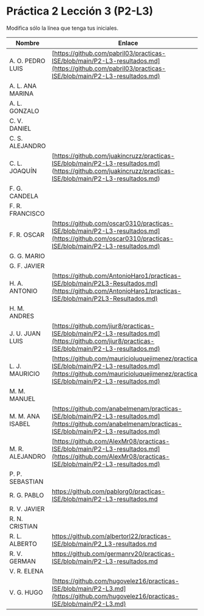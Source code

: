 # Práctica 2 Lección 3 (P2-L3)

Modifica sólo la línea que tenga tus iniciales.

| Nombre       | Enlace                                                                   |
| --------------- | ---------------------------------------------------------- |
| A. O. PEDRO LUIS | [https://github.com/pabril03/practicas-ISE/blob/main/P2-L3-resultados.md](https://github.com/pabril03/practicas-ISE/blob/main/P2-L3-resultados.md)                                                           |
| A. L. ANA MARINA | <!--enlace-->                                                           |
| A. L. GONZALO | <!--enlace-->                                                           |
| C. V. DANIEL | <!--enlace-->                                                           |
| C. S. ALEJANDRO | <!--enlace-->                                                           |
| C. L. JOAQUÍN | [https://github.com/juakincruzz/practicas-ISE/blob/main/P2-L3-resultados.md] (https://github.com/juakincruzz/practicas-ISE/blob/main/P2-L3-resultados.md) |
| F. G. CANDELA | <!--enlace-->                                                           |
| F. R. FRANCISCO | <!--enlace-->                                                           |
| F. R. OSCAR | [https://github.com/oscar0310/practicas-ISE/blob/main/P2-L3-resultados.md](https://github.com/oscar0310/practicas-ISE/blob/main/P2-L3-resultados.md)    |
| G. G. MARIO | <!--enlace-->                                                           |
| G. F. JAVIER | <!--enlace-->                                                           |
| H. A. ANTONIO | [https://github.com/AntonioHaro1/practicas-ISE/blob/main/P2L3-Resultados.md](https://github.com/AntonioHaro1/practicas-ISE/blob/main/P2L3-Resultados.md)                                                          |
| H. M. ANDRES | <!--enlace-->                                                           |
| J. U. JUAN LUIS | [https://github.com/jiur8/practicas-ISE/blob/main/P2-L3-resultados.md](https://github.com/jiur8/practicas-ISE/blob/main/P2-L3-resultados.md)                                                          |
| L. J. MAURICIO |[https://github.com/mauricioluquejimenez/practicas-ISE/blob/main/P2-L3-resultados.md](https://github.com/mauricioluquejimenez/practicas-ISE/blob/main/P2-L3-resultados.md)|
| M. M. MANUEL | <!--enlace-->                                                           |
| M. M. ANA ISABEL | [https://github.com/anabelmenam/practicas-ISE/blob/main/P2-L3-resultados.md](https://github.com/anabelmenam/practicas-ISE/blob/main/P2-L3-resultados.md)                                                          |
| M. R. ALEJANDRO | [https://github.com/AlexMr08/practicas-ISE/blob/main/P2-L3-resultados.md](https://github.com/AlexMr08/practicas-ISE/blob/main/P2-L3-resultados.md)                                                           |
| P. P. SEBASTIAN | <!--enlace-->                                                           |
| R. G. PABLO | https://github.com/pablorg0/practicas-ISE/blob/main/P2-L3-resultados.md  |
| R. V. JAVIER | <!--enlace-->                                                           |
| R. N. CRISTIAN | <!--enlace-->                                                           |
| R. L. ALBERTO | https://github.com/albertorl22/practicas-ISE/blob/main/P2_L3-resultados.md |
| R. V. GERMAN |https://github.com/germanrv20/practicas-ISE/blob/main/P2-L3-resultados.md|(https://github.com/germanrv20/practicas-ISE/blob/main/P2-L3-resultados.md)
| V. R. ELENA | <!--enlace-->                                                           |
| V. G. HUGO | [https://github.com/hugovelez16/practicas-ISE/blob/main/P2-L3.md](https://github.com/hugovelez16/practicas-ISE/blob/main/P2-L3.md) |![image](https://github.com/user-attachments/assets/49422a49-f0f7-4189-8499-114aeaac4898)
